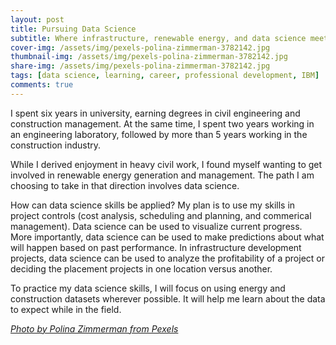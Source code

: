 ```yaml
---
layout: post
title: Pursuing Data Science
subtitle: Where infrastructure, renewable energy, and data science meet by Janelle Mills
cover-img: /assets/img/pexels-polina-zimmerman-3782142.jpg
thumbnail-img: /assets/img/pexels-polina-zimmerman-3782142.jpg
share-img: /assets/img/pexels-polina-zimmerman-3782142.jpg
tags: [data science, learning, career, professional development, IBM]
comments: true
---
```


I spent six years in university, earning degrees in civil engineering and construction management. At the same time, I spent two years working in an engineering laboratory, followed by more than 5 years working in the construction industry. 

While I derived enjoyment in heavy civil work, I found myself wanting to get involved in renewable energy generation and management. The path I am choosing to take in that direction involves data science. 

How can data science skills be applied? My plan is to use my skills in project controls (cost analysis, scheduling and planning, and commerical management). Data science can be used to visualize current progress. More importantly, data science can be used to make predictions about what will happen based on past performance. In infrastructure development projects, data science can be used to analyze the profitability of a project or deciding the placement projects in one location versus another. 

To practice my data science skills, I will focus on using energy and construction datasets wherever possible. It will help me learn about the data to expect while in the field.

*[Photo by Polina Zimmerman from Pexels](https://www.pexels.com/)*
